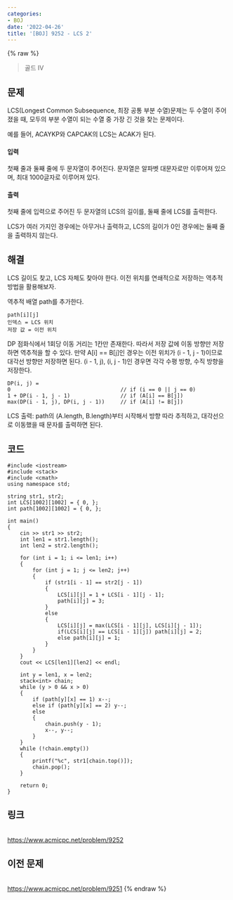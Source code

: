 ```yaml
---
categories:
- BOJ
date: '2022-04-26'
title: '[BOJ] 9252 - LCS 2'
---
```


{% raw %}
> 골드 IV<br>

## 문제
LCS(Longest Common Subsequence, 최장 공통 부분 수열)문제는 두 수열이 주어졌을 때, 모두의 부분 수열이 되는 수열 중 가장 긴 것을 찾는 문제이다.

예를 들어, ACAYKP와 CAPCAK의 LCS는 ACAK가 된다.

#### 입력
첫째 줄과 둘째 줄에 두 문자열이 주어진다. 문자열은 알파벳 대문자로만 이루어져 있으며, 최대 1000글자로 이루어져 있다.

#### 출력
첫째 줄에 입력으로 주어진 두 문자열의 LCS의 길이를, 둘째 줄에 LCS를 출력한다.

LCS가 여러 가지인 경우에는 아무거나 출력하고, LCS의 길이가 0인 경우에는 둘째 줄을 출력하지 않는다.

## 해결
LCS 길이도 찾고, LCS 자체도 찾아야 한다. 이전 위치를 연쇄적으로 저장하는 역추적 방법을 활용해보자.

역추적 배열 path를 추가한다.
```
path[i][j]
인덱스 = LCS 위치
저장 값 = 이전 위치
```

DP 점화식에서 1회당 이동 거리는 1칸만 존재한다. 따라서 저장 값에 이동 방향만 저장하면 역추적을 할 수 있다. 만약 A[i] == B[j]인 경우는 이전 위치가 (i - 1, j - 1)이므로 대각선 방향만 저장하면 된다. (i - 1, j), (i, j - 1)인 경우면 각각 수평 방향, 수직 방향을 저장한다.
```
DP(i, j) = 
0 									// if (i == 0 || j == 0)
1 + DP(i - 1, j - 1) 				// if (A[i] == B[j])
max(DP(i - 1, j), DP(i, j - 1))		// if (A[i] != B[j])
```

LCS 출력: path의 (A.length, B.length)부터 시작해서 방향 따라 추적하고, 대각선으로 이동했을 때 문자를 출력하면 된다.

## 코드
```
#include <iostream>
#include <stack>
#include <cmath>
using namespace std;

string str1, str2;
int LCS[1002][1002] = { 0, };
int path[1002][1002] = { 0, };

int main()
{
	cin >> str1 >> str2;
	int len1 = str1.length();
	int len2 = str2.length();

	for (int i = 1; i <= len1; i++)
	{
		for (int j = 1; j <= len2; j++)
		{
			if (str1[i - 1] == str2[j - 1])
			{
				LCS[i][j] = 1 + LCS[i - 1][j - 1];
				path[i][j] = 3;
			}
			else
			{
				LCS[i][j] = max(LCS[i - 1][j], LCS[i][j - 1]);
				if(LCS[i][j] == LCS[i - 1][j]) path[i][j] = 2;
				else path[i][j] = 1;
			}
		}
	}
	cout << LCS[len1][len2] << endl;

	int y = len1, x = len2;
	stack<int> chain;
	while (y > 0 && x > 0)
	{
		if (path[y][x] == 1) x--;
		else if (path[y][x] == 2) y--;
		else
		{
			chain.push(y - 1);
			x--, y--;
		}
	}
	while (!chain.empty())
	{
		printf("%c", str1[chain.top()]);
		chain.pop();
	}

	return 0;
}
```

## 링크
<br>https://www.acmicpc.net/problem/9252

## 이전 문제
<br>https://www.acmicpc.net/problem/9251
{% endraw %}